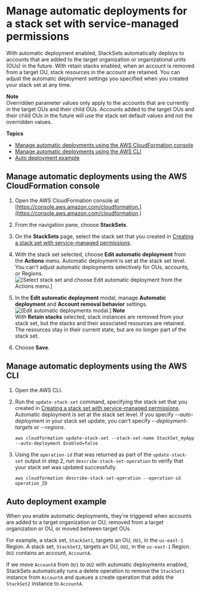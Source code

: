 # Manage automatic deployments for a stack set with service\-managed permissions<a name="stacksets-orgs-manage-auto-deployment"></a>

With automatic deployment enabled, StackSets automatically deploys to accounts that are added to the target organization or organizational units \(OUs\) in the future\. With retain stacks enabled, when an account is removed from a target OU, stack resources in the account are retained\. You can adjust the automatic deployment settings you specified when you created your stack set at any time\.

**Note**  
Overridden parameter values only apply to the accounts that are currently in the target OUs and their child OUs\. Accounts added to the target OUs and their child OUs in the future will use the stack set default values and not the overridden values\.

**Topics**

- [Manage automatic deployments using the AWS CloudFormation console](#stacksets-orgs-manage-auto-deployment-console)
- [Manage automatic deployments using the AWS CLI](#stacksets-orgs-manage-auto-deployment-cli)
- [Auto deployment example](#stacksets-orgs-auto-deployment-example)

## Manage automatic deployments using the AWS CloudFormation console<a name="stacksets-orgs-manage-auto-deployment-console"></a>

1. Open the AWS CloudFormation console at [https://console.aws.amazon.com/cloudformation.](https://console.aws.amazon.com/cloudformation.)

1. From the navigation pane, choose **StackSets**\.

1. On the **StackSets** page, select the stack set that you created in [Creating a stack set with service\-managed permissions](https://docs.aws.amazon.com/AWSCloudFormation/latest/UserGuide/stacksets-getting-started-create.html#stacksets-orgs-associate-stackset-with-org.html)\.

1. With the stack set selected, choose **Edit automatic deployment** from the **Actions** menu\. Automatic deployment is set at the stack set level\. You can't adjust automatic deployments selectively for OUs, accounts, or Regions\.  
   ![[Select stack set and choose Edit automatic deployment from the Actions menu.]](http://docs.aws.amazon.com/AWSCloudFormation/latest/UserGuide/images/console-stackset-edit-auto-deploy.png)

1. In the **Edit automatic deployment** modal, manage **Automatic deployment** and **Account removal behavior** settings\.  
   ![[Edit automatic deployments modal.]](http://docs.aws.amazon.com/AWSCloudFormation/latest/UserGuide/images/console-stackset-edit-auto-deploy-modal.png)
   **Note**  
   With **Retain stacks** selected, stack instances are removed from your stack set, but the stacks and their associated resources are retained\. The resources stay in their current state, but are no longer part of the stack set\.

1. Choose **Save**\.

## Manage automatic deployments using the AWS CLI<a name="stacksets-orgs-manage-auto-deployment-cli"></a>

1. Open the AWS CLI\.

1. Run the `update-stack-set` command, specifying the stack set that you created in [Creating a stack set with service\-managed permissions](https://docs.aws.amazon.com/AWSCloudFormation/latest/UserGuide/stacksets-getting-started-create.html#stacksets-orgs-associate-stackset-with-org.html)\. Automatic deployment is set at the stack set level\. If you specify _\-\-auto\-deployment_ in your stack set update, you can't specify _\-\-deployment\-targets_ or _\-\-regions_\.

   ```
   aws cloudformation update-stack-set --stack-set-name StackSet_myApp --auto-deployment Enabled=false
   ```

1. Using the `operation-id` that was returned as part of the `update-stack-set` output in step 2, run `describe-stack-set-operation` to verify that your stack set was updated successfully\.

   ```
   aws cloudformation describe-stack-set-operation --operation-id operation_ID
   ```

## Auto deployment example<a name="stacksets-orgs-auto-deployment-example"></a>

When you enable automatic deployments, they're triggered when accounts are added to a target organization or OU, removed from a target organization or OU, or moved between target OUs\.

For example, a stack set, `StackSet1`, targets an OU, `OU1`, in the `us-east-1` Region\. A stack set, `StackSet2`, targets an OU, `OU2`, in the `us-east-1` Region\. `OU1` contains an account, `AccountA`\.

If we move `AccountA` from `OU1` to `OU2` with automatic deployments enabled, StackSets automatically runs a delete operation to remove the `StackSet1` instance from `AccountA` and queues a create operation that adds the `StackSet2` instance to `AccountA`\.
